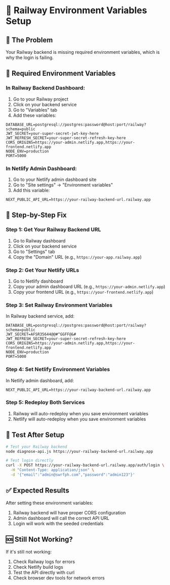 # 🚀 Railway Environment Variables Setup

## 🚨 The Problem
Your Railway backend is missing required environment variables, which is why the login is failing.

## 🔧 Required Environment Variables

### In Railway Backend Dashboard:
1. Go to your Railway project
2. Click on your backend service
3. Go to "Variables" tab
4. Add these variables:

```env
DATABASE_URL=postgresql://postgres:password@host:port/railway?schema=public
JWT_SECRET=your-super-secret-jwt-key-here
JWT_REFRESH_SECRET=your-super-secret-refresh-key-here
CORS_ORIGINS=https://your-admin.netlify.app,https://your-frontend.netlify.app
NODE_ENV=production
PORT=5000
```

### In Netlify Admin Dashboard:
1. Go to your Netlify admin dashboard site
2. Go to "Site settings" → "Environment variables"
3. Add this variable:

```env
NEXT_PUBLIC_API_URL=https://your-railway-backend-url.railway.app
```

## 🎯 Step-by-Step Fix

### Step 1: Get Your Railway Backend URL
1. Go to Railway dashboard
2. Click on your backend service
3. Go to "Settings" tab
4. Copy the "Domain" URL (e.g., `https://your-app.railway.app`)

### Step 2: Get Your Netlify URLs
1. Go to Netlify dashboard
2. Copy your admin dashboard URL (e.g., `https://your-admin.netlify.app`)
3. Copy your frontend URL (e.g., `https://your-frontend.netlify.app`)

### Step 3: Set Railway Environment Variables
In Railway backend service, add:
```
DATABASE_URL=postgresql://postgres:password@host:port/railway?schema=public
JWT_SECRET=AFSR35644@@#^GGFF@&#
JWT_REFRESH_SECRET=your-super-secret-refresh-key-here
CORS_ORIGINS=https://your-admin.netlify.app,https://your-frontend.netlify.app
NODE_ENV=production
PORT=5000
```

### Step 4: Set Netlify Environment Variables
In Netlify admin dashboard, add:
```
NEXT_PUBLIC_API_URL=https://your-railway-backend-url.railway.app
```

### Step 5: Redeploy Both Services
1. Railway will auto-redeploy when you save environment variables
2. Netlify will auto-redeploy when you save environment variables

## 🧪 Test After Setup

```bash
# Test your Railway backend
node diagnose-api.js https://your-railway-backend-url.railway.app

# Test login directly
curl -X POST https://your-railway-backend-url.railway.app/auth/login \
  -H "Content-Type: application/json" \
  -d '{"email":"admin@swrfph.com","password":"admin123"}'
```

## ✅ Expected Results

After setting these environment variables:
1. Railway backend will have proper CORS configuration
2. Admin dashboard will call the correct API URL
3. Login will work with the seeded credentials

## 🆘 Still Not Working?

If it's still not working:
1. Check Railway logs for errors
2. Check Netlify build logs
3. Test the API directly with curl
4. Check browser dev tools for network errors
